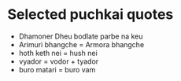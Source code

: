 # Selected puchkai quotes

* Dhamoner Dheu bodlate parbe na keu
* Arimuri bhangche = Armora bhangche
* hoth keth nei = hush nei
* vyador = vodor + tyador
* buro matari = buro vam
